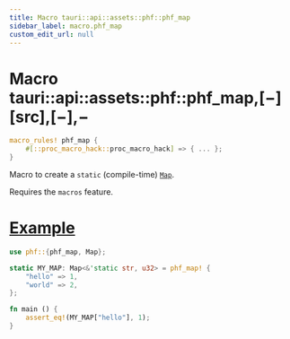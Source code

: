 ```yaml
---
title: Macro tauri::api::assets::phf::phf_map
sidebar_label: macro.phf_map
custom_edit_url: null
---
```


# Macro tauri::api::assets::phf::phf_map,\[−]\[src],\[−],−

```rs
macro_rules! phf_map {
    #[::proc_macro_hack::proc_macro_hack] => { ... };
}
```

Macro to create a `static` (compile-time) [`Map`](/docs/api/rust/tauri/../../../../tauri/api/assets/phf/struct.Map "Map").

Requires the `macros` feature.

# [Example](/docs/api/rust/tauri/about:blank#example)

```rs
use phf::{phf_map, Map};

static MY_MAP: Map<&'static str, u32> = phf_map! {
    "hello" => 1,
    "world" => 2,
};

fn main () {
    assert_eq!(MY_MAP["hello"], 1);
}
```
